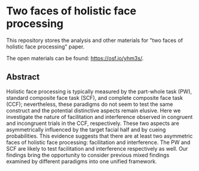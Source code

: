 # Two faces of holistic face processing

This repository stores the analysis and other materials for "two faces of holistic face processing" paper. 

The open materials can be found: https://osf.io/yhm3s/. 

## Abstract

Holistic face processing is typically measured by the part-whole task (PW), standard composite face task (SCF), and complete composite face task (CCF); nevertheless, these paradigms do not seem to test the same construct and the potential distinctive aspects remain elusive. Here we investigate the nature of facilitation and interference observed in congruent and incongruent trials in the CCF, respectively. These two aspects are asymmetrically influenced by the target facial half and by cueing probabilities. This evidence suggests that there are at least two asymmetric faces of holistic face processing: facilitation and interference. The PW and SCF are likely to test facilitation and interference respectively as well. Our findings bring the opportunity to consider previous mixed findings examined by different paradigms into one unified framework.  
